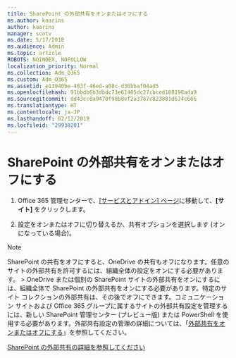 ```yaml
---
title: SharePoint の外部共有をオンまたはオフにする
ms.author: kaarins
author: kaarins
manager: scotv
ms.date: 5/17/2018
ms.audience: Admin
ms.topic: article
ROBOTS: NOINDEX, NOFOLLOW
localization_priority: Normal
ms.collection: Adm_O365
ms.custom: Adm_O365
ms.assetid: e13940be-483f-46ed-a88c-d36bbaf04ad5
ms.openlocfilehash: 91bbdb6b3dbdc73e61405dc27cbced188198ada9
ms.sourcegitcommit: dd43cc0a9470f98b8ef2a3787c823801d674c666
ms.translationtype: HT
ms.contentlocale: ja-JP
ms.lasthandoff: 02/12/2019
ms.locfileid: "29938201"
---
```

# <a name="turn-external-sharing-on-or-off-for-sharepoint"></a>SharePoint の外部共有をオンまたはオフにする

1. Office 365 管理センターで、[[サービスとアドイン] ページ](https://portal.office.com/adminportal/home#/Settings/ServicesAndAddIns)に移動して、**[サイト]** をクリックします。
    
2. 設定をオンまたはオフに切り替えるか、共有オプションを選択します (オンになっている場合)。
    
> [!NOTE]
> SharePoint の共有をオフにすると、OneDrive の共有もオフになります。任意のサイトの外部共有を許可するには、組織全体の設定をオンにする必要があります。 > OneDrive または個別の SharePoint サイトの外部共有をオンにするには、組織全体で SharePoint の外部共有をオンにする必要があります。特定のサイト コレクションの外部共有は、その後でオフにできます。コミュニケーション サイトおよび Office 365 グループに属するサイトの外部共有設定を管理するには、新しい SharePoint 管理センター (プレビュー版) または PowerShell を使用する必要があります。外部共有設定の管理の詳細については、「[外部共有をオンまたはオフにする](https://go.microsoft.com/fwlink/?linkid=866426)」を参照してください。 
  
[SharePoint の外部共有の詳細を参照してください](https://go.microsoft.com/fwlink/?linkid=734908)
  

